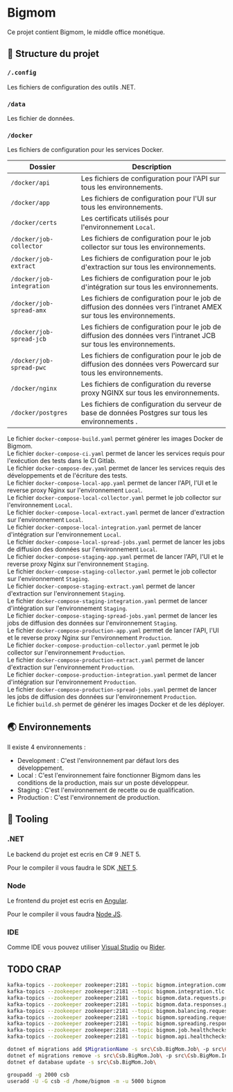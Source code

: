 # Bigmom

Ce projet contient Bigmom, le middle office monétique.

## 📁 Structure du projet

### `/.config`

Les fichiers de configuration des outils .NET.

### `/data`

Les fichier de données.

### `/docker`

Les fichiers de configuration pour les services Docker.

| Dossier                   | Description                                                                                                          |
| ------------------------- | -------------------------------------------------------------------------------------------------------------------- |
| `/docker/api`             | Les fichiers de configuration pour l'API sur tous les environnements.                                                |
| `/docker/app`             | Les fichiers de configuration pour l'UI sur tous les environnements.                                                 |
| `/docker/certs`           | Les certificats utilisés pour l'environnement `Local`.                                                               |
| `/docker/job-collector`   | Les fichiers de configuration pour le job collector sur tous les environnements.                                     |
| `/docker/job-extract`     | Les fichiers de configuration pour le job d'extraction sur tous les environnements.                                  |
| `/docker/job-integration` | Les fichiers de configuration pour le job d'intégration sur tous les environnements.                                 |
| `/docker/job-spread-amx`  | Les fichiers de configuration pour le job de diffusion des données vers l'intranet AMEX sur tous les environnements. |
| `/docker/job-spread-jcb`  | Les fichiers de configuration pour le job de diffusion des données vers l'intranet JCB sur tous les environnements.  |
| `/docker/job-spread-pwc`  | Les fichiers de configuration pour le job de diffusion des données vers Powercard sur tous les environnements.       |
| `/docker/nginx`           | Les fichiers de configuration du reverse proxy NGINX sur tous les environnements.                                    |
| `/docker/postgres`        | Les fichiers de configuration du serveur de base de données Postgres sur tous les environnements .                   |

Le fichier `docker-compose-build.yaml` permet générer les images Docker de Bigmom.<br />
Le fichier `docker-compose-ci.yaml` permet de lancer les services requis pour l'exécution des tests dans le CI Gitlab.<br />
Le fichier `docker-compose-dev.yaml` permet de lancer les services requis des développements et de l'écriture des tests.<br />
Le fichier `docker-compose-local-app.yaml` permet de lancer l'API, l'UI et le reverse proxy Nginx sur l'environnement `Local`.<br />
Le fichier `docker-compose-local-collector.yaml` permet le job collector sur l'environnement `Local`.<br />
Le fichier `docker-compose-local-extract.yaml` permet de lancer d'extraction sur l'environnement `Local`.<br />
Le fichier `docker-compose-local-integration.yaml` permet de lancer d'intégration sur l'environnement `Local`.<br />
Le fichier `docker-compose-local-spread-jobs.yaml` permet de lancer les jobs de diffusion des données sur l'environnement `Local`.<br />
Le fichier `docker-compose-staging-app.yaml` permet de lancer l'API, l'UI et le reverse proxy Nginx sur l'environnement `Staging`.<br />
Le fichier `docker-compose-staging-collector.yaml` permet le job collector sur l'environnement `Staging`.<br />
Le fichier `docker-compose-staging-extract.yaml` permet de lancer d'extraction sur l'environnement `Staging`.<br />
Le fichier `docker-compose-staging-integration.yaml` permet de lancer d'intégration sur l'environnement `Staging`.<br />
Le fichier `docker-compose-staging-spread-jobs.yaml` permet de lancer les jobs de diffusion des données sur l'environnement `Staging`.<br />
Le fichier `docker-compose-production-app.yaml` permet de lancer l'API, l'UI et le reverse proxy Nginx sur l'environnement `Production`.<br />
Le fichier `docker-compose-production-collector.yaml` permet le job collector sur l'environnement `Production`.<br />
Le fichier `docker-compose-production-extract.yaml` permet de lancer d'extraction sur l'environnement `Production`.<br />
Le fichier `docker-compose-production-integration.yaml` permet de lancer d'intégration sur l'environnement `Production`.<br />
Le fichier `docker-compose-production-spread-jobs.yaml` permet de lancer les jobs de diffusion des données sur l'environnement `Production`.<br />
Le fichier `build.sh` permet de générer les images Docker et de les déployer.

## 🌏 Environnements

Il existe 4 environnements :
- Development : C'est l'environnement par défaut lors des développement.
- Local : C'est l'environnement faire fonctionner Bigmom dans les conditions de la production, mais sur un poste développeur.
- Staging : C'est l'environnement de recette ou de qualification.
- Production : C'est l'environnement de production.

## 🧰 Tooling

### .NET

Le backend du projet est ecris en C# 9 .NET 5.

Pour le compiler il vous faudra le SDK [.NET 5](https://dotnet.microsoft.com/download).

### Node

Le frontend du projet est ecris en [Angular](https://angular.io).

Pour le compiler il vous faudra [Node JS](https://nodejs.org/).

### IDE

Comme IDE vous pouvez utiliser [Visual Studio](https://visualstudio.microsoft.com/) ou [Rider](https://www.jetbrains.com/rider).

## TODO CRAP

```bash
kafka-topics --zookeeper zookeeper:2181 --topic bigmom.integration.commerce.requests.process --create --partitions 6 --replication-factor 1 --config max.message.bytes=5242880
kafka-topics --zookeeper zookeeper:2181 --topic bigmom.integration.tlc.requests.process --create --partitions 6 --replication-factor 1
kafka-topics --zookeeper zookeeper:2181 --topic bigmom.data.requests.process --create --partitions 3 --replication-factor 1
kafka-topics --zookeeper zookeeper:2181 --topic bigmom.data.responses.process --create --partitions 6 --replication-factor 1
kafka-topics --zookeeper zookeeper:2181 --topic bigmom.balancing.requests.process --create --partitions 1 --replication-factor 1 --config retention.ms=86400000
kafka-topics --zookeeper zookeeper:2181 --topic bigmom.spreading.requests.process --create --partitions 3 --replication-factor 1
kafka-topics --zookeeper zookeeper:2181 --topic bigmom.spreading.responses.process --create --partitions 3 --replication-factor 1
kafka-topics --zookeeper zookeeper:2181 --topic bigmom.job.healthchecks.process --create --partitions 1 --replication-factor 1 --config retention.ms=3600000
kafka-topics --zookeeper zookeeper:2181 --topic bigmom.api.healthchecks.process --create --partitions 1 --replication-factor 1 --config retention.ms=3600000
```

```bash
dotnet ef migrations add $MigrationName -s src\Csb.BigMom.Job\ -p src\Csb.BigMom.Infrastructure\
dotnet ef migrations remove -s src\Csb.BigMom.Job\ -p src\Csb.BigMom.Infrastructure\
dotnet ef database update -s src\Csb.BigMom.Job\
```

```bash
groupadd -g 2000 csb
useradd -U -G csb -d /home/bigmom -m -u 5000 bigmom
```
